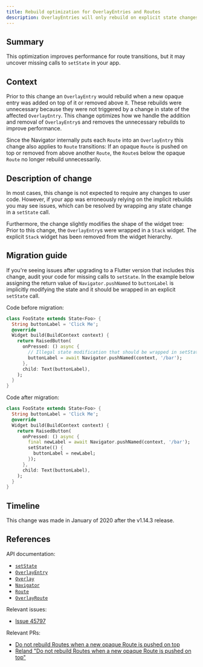 ```yaml
---
title: Rebuild optimization for OverlayEntries and Routes
description: OverlayEntries will only rebuild on explicit state changes.
---
```


## Summary

This optimization improves performance for route transitions, but it may uncover
missing calls to `setState` in your app.

## Context

Prior to this change an `OverlayEntry` would rebuild when a new opaque entry was
added on top of it or removed above it. These rebuilds were unnecessary because
they were not triggered by a change in state of the affected `OverlayEntry`.
This change optimizes how we handle the addition and removal of `OverlayEntry`s
and removes the unnecessary rebuilds to improve performance.

Since the Navigator internally puts each `Route` into an `OverlayEntry` this
change also applies to `Route` transitions: If an opaque `Route` is pushed on
top or removed from above another `Route`, the `Route`s below the opaque `Route`
no longer rebuild unnecessarily.

## Description of change

In most cases, this change is not expected to require any changes to user code.
However, if your app was erroneously relying on the implicit rebuilds you may
see issues, which can be resolved by wrapping any state change in a `setState`
call.

Furthermore, the change slightly modifies the shape of the widget tree: Prior to
this change, the `OverlayEntry`s were wrapped in a `Stack` widget. The explicit
`Stack` widget has been removed from the widget hierarchy.

## Migration guide

If you're seeing issues after upgrading to a Flutter version that includes this
change, audit your code for missing calls to `setState`. In the example below
assigning the return value of `Navigator.pushNamed` to `buttonLabel` is
implicitly modifying the state and it should be wrapped in an explicit
`setState` call.

Code before migration:

<!-- skip -->

```dart
class FooState extends State<Foo> {
  String buttonLabel = 'Click Me';
  @override
  Widget build(BuildContext context) {
    return RaisedButton(
      onPressed: () async {
        // Illegal state modification that should be wrapped in setState.
        buttonLabel = await Navigator.pushNamed(context, '/bar');
      },
      child: Text(buttonLabel),
    );
  }
}
```

Code after migration:

<!-- skip -->

```dart
class FooState extends State<Foo> {
  String buttonLabel = 'Click Me';
  @override
  Widget build(BuildContext context) {
    return RaisedButton(
      onPressed: () async {
        final newLabel = await Navigator.pushNamed(context, '/bar');
        setState(() {
          buttonLabel = newLabel;
        });
      },
      child: Text(buttonLabel),
    );
  }
}
```

## Timeline

This change was made in January of 2020 after the v1.14.3 release.

## References

API documentation:

- [`setState`]
- [`OverlayEntry`]
- [`Overlay`]
- [`Navigator`]
- [`Route`]
- [`OverlayRoute`]

Relevant issues:

- [Issue 45797]

Relevant PRs:

- [Do not rebuild Routes when a new opaque Route is pushed on top]
- [Reland "Do not rebuild Routes when a new opaque Route is pushed on top"]

[`overlayentry`]: {{site.api}}/flutter/widgets/OverlayEntry-class.html
[`overlay`]: {{site.api}}/flutter/widgets/Overlay-class.html
[`navigator`]: {{site.api}}/flutter/widgets/Navigator-class.html
[`route`]: {{site.api}}/flutter/widgets/Route-class.html
[`overlayroute`]: {{site.api}}/flutter/widgets/OverlayRoute-class.html
[`setstate`]: {{site.api}}/flutter/widgets/State/setState.html
[issue 45797]: {{site.github}}/flutter/flutter/issues/45797
[do not rebuild routes when a new opaque route is pushed on top]:
  {{site.github}}/flutter/flutter/pull/48900
[reland "do not rebuild routes when a new opaque route is pushed on top"]:
  {{site.github}}/flutter/flutter/pull/49376
